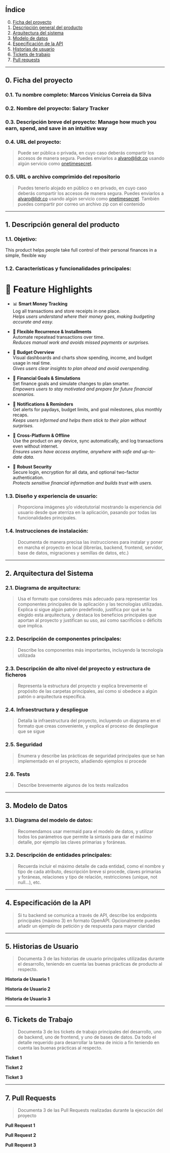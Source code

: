 ## Índice

0. [Ficha del proyecto](#0-ficha-del-proyecto)
1. [Descripción general del producto](#1-descripción-general-del-producto)
2. [Arquitectura del sistema](#2-arquitectura-del-sistema)
3. [Modelo de datos](#3-modelo-de-datos)
4. [Especificación de la API](#4-especificación-de-la-api)
5. [Historias de usuario](#5-historias-de-usuario)
6. [Tickets de trabajo](#6-tickets-de-trabajo)
7. [Pull requests](#7-pull-requests)

---

## 0. Ficha del proyecto

### **0.1. Tu nombre completo:** Marcos Vinícius Correia da Silva

### **0.2. Nombre del proyecto:** Salary Tracker

### **0.3. Descripción breve del proyecto:** Manage how much you earn, spend, and save in an intuitive way

### **0.4. URL del proyecto:**

> Puede ser pública o privada, en cuyo caso deberás compartir los accesos de
> manera segura. Puedes enviarlos a [alvaro@lidr.co](mailto:alvaro@lidr.co)
> usando algún servicio como [onetimesecret](https://onetimesecret.com/).

### 0.5. URL o archivo comprimido del repositorio

> Puedes tenerlo alojado en público o en privado, en cuyo caso deberás compartir
> los accesos de manera segura. Puedes enviarlos a
> [alvaro@lidr.co](mailto:alvaro@lidr.co) usando algún servicio como
> [onetimesecret](https://onetimesecret.com/). También puedes compartir por
> correo un archivo zip con el contenido

---

## 1. Descripción general del producto

### **1.1. Objetivo:**

This product helps people take full control of their personal finances in a
simple, flexible way

### **1.2. Características y funcionalidades principales:**

# 🚀 Feature Highlights

- 📊 **Smart Money Tracking**  
  Log all transactions and store receipts in one place.  
  _Helps users understand where their money goes, making budgeting accurate and
  easy._

- 🔁 **Flexible Recurrence & Installments**  
  Automate repeatead transactions over time.  
  _Reduces manual work and avoids missed payments or surprises._

- 💸 **Budget Overview**  
  Visual dashboards and charts show spending, income, and budget usage in real
  time.  
  _Gives users clear insights to plan ahead and avoid overspending._

- 🎯 **Financial Goals & Simulations**  
  Set finance goals and simulate changes to plan smarter.  
  _Empowers users to stay motivated and prepare for future financial scenarios._

- 🔔 **Notifications & Reminders**  
  Get alerts for paydays, budget limits, and goal milestones, plus monthly
  recaps.  
  _Keeps users informed and helps them stick to their plan without surprises._

- 🔄 **Cross-Platform & Offline**  
  Use the product on any device, sync automatically, and log transactions even
  without internet.  
  _Ensures users have access anytime, anywhere with safe and up-to-date data._

- 🔐 **Robust Security**  
  Secure login, encryption for all data, and optional two-factor
  authentication.  
  _Protects sensitive financial information and builds trust with users._

### **1.3. Diseño y experiencia de usuario:**

> Proporciona imágenes y/o videotutorial mostrando la experiencia del usuario
> desde que aterriza en la aplicación, pasando por todas las funcionalidades
> principales.

### **1.4. Instrucciones de instalación:**

> Documenta de manera precisa las instrucciones para instalar y poner en marcha
> el proyecto en local (librerías, backend, frontend, servidor, base de datos,
> migraciones y semillas de datos, etc.)

---

## 2. Arquitectura del Sistema

### **2.1. Diagrama de arquitectura:**

> Usa el formato que consideres más adecuado para representar los componentes
> principales de la aplicación y las tecnologías utilizadas. Explica si sigue
> algún patrón predefinido, justifica por qué se ha elegido esta arquitectura, y
> destaca los beneficios principales que aportan al proyecto y justifican su
> uso, así como sacrificios o déficits que implica.

### **2.2. Descripción de componentes principales:**

> Describe los componentes más importantes, incluyendo la tecnología utilizada

### **2.3. Descripción de alto nivel del proyecto y estructura de ficheros**

> Representa la estructura del proyecto y explica brevemente el propósito de las
> carpetas principales, así como si obedece a algún patrón o arquitectura
> específica.

### **2.4. Infraestructura y despliegue**

> Detalla la infraestructura del proyecto, incluyendo un diagrama en el formato
> que creas conveniente, y explica el proceso de despliegue que se sigue

### **2.5. Seguridad**

> Enumera y describe las prácticas de seguridad principales que se han
> implementado en el proyecto, añadiendo ejemplos si procede

### **2.6. Tests**

> Describe brevemente algunos de los tests realizados

---

## 3. Modelo de Datos

### **3.1. Diagrama del modelo de datos:**

> Recomendamos usar mermaid para el modelo de datos, y utilizar todos los
> parámetros que permite la sintaxis para dar el máximo detalle, por ejemplo las
> claves primarias y foráneas.

### **3.2. Descripción de entidades principales:**

> Recuerda incluir el máximo detalle de cada entidad, como el nombre y tipo de
> cada atributo, descripción breve si procede, claves primarias y foráneas,
> relaciones y tipo de relación, restricciones (unique, not null…), etc.

---

## 4. Especificación de la API

> Si tu backend se comunica a través de API, describe los endpoints principales
> (máximo 3) en formato OpenAPI. Opcionalmente puedes añadir un ejemplo de
> petición y de respuesta para mayor claridad

---

## 5. Historias de Usuario

> Documenta 3 de las historias de usuario principales utilizadas durante el
> desarrollo, teniendo en cuenta las buenas prácticas de producto al respecto.

**Historia de Usuario 1**

**Historia de Usuario 2**

**Historia de Usuario 3**

---

## 6. Tickets de Trabajo

> Documenta 3 de los tickets de trabajo principales del desarrollo, uno de
> backend, uno de frontend, y uno de bases de datos. Da todo el detalle
> requerido para desarrollar la tarea de inicio a fin teniendo en cuenta las
> buenas prácticas al respecto.

**Ticket 1**

**Ticket 2**

**Ticket 3**

---

## 7. Pull Requests

> Documenta 3 de las Pull Requests realizadas durante la ejecución del proyecto

**Pull Request 1**

**Pull Request 2**

**Pull Request 3**
